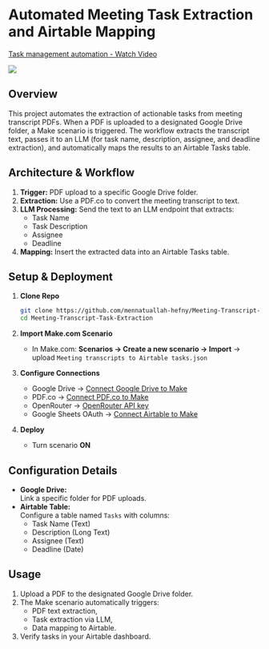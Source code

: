 # Automated Meeting Task Extraction and Airtable Mapping

<div>
    <a href="https://www.loom.com/share/81b7595c9f394b5891c17339f3800f45">
      <p>Task management automation - Watch Video</p>
    </a>
    <a href="https://www.loom.com/share/81b7595c9f394b5891c17339f3800f45">
      <img style="max-width:300px;" src="https://cdn.loom.com/sessions/thumbnails/81b7595c9f394b5891c17339f3800f45-65d4d228d379dcf5-full-play.gif">
    </a>
  </div>

## Overview
This project automates the extraction of actionable tasks from meeting transcript PDFs. When a PDF is uploaded to a designated Google Drive folder, a Make scenario is triggered. The workflow extracts the transcript text, passes it to an LLM (for task name, description, assignee, and deadline extraction), and automatically maps the results to an Airtable Tasks table.

## Architecture & Workflow
1. **Trigger:** PDF upload to a specific Google Drive folder.
2. **Extraction:** Use a PDF.co to convert the meeting transcript to text.
3. **LLM Processing:** Send the text to an LLM endpoint that extracts:
   - Task Name
   - Task Description
   - Assignee
   - Deadline
4. **Mapping:** Insert the extracted data into an Airtable Tasks table.

## Setup & Deployment

1. **Clone Repo**
   ```bash
   git clone https://github.com/mennatuallah-hefny/Meeting-Transcript-Task-Extraction.git
   cd Meeting-Transcript-Task-Extraction
   ```

2. **Import Make.com Scenario**
   - In Make.com: **Scenarios → Create a new scenario → Import** → upload `Meeting transcripts to Airtable tasks.json`

3. **Configure Connections**
   - Google Drive → [Connect Google Drive to Make](https://apps.make.com/google-drive)
   - PDF.co → [Connect PDF.co to Make](https://apps.make.com/pdfco)
   - OpenRouter → [OpenRouter API key](https://openrouter.ai/settings/keys)
   - Google Sheets OAuth → [Connect Airtable to Make](https://apps.make.com/airtable)
    
4. **Deploy**
   - Turn scenario **ON**

## Configuration Details
- **Google Drive:**  
  Link a specific folder for PDF uploads.
- **Airtable Table:**  
  Configure a table named `Tasks` with columns:
  - Task Name (Text)
  - Description (Long Text)
  - Assignee (Text)
  - Deadline (Date)

## Usage
1. Upload a PDF to the designated Google Drive folder.
2. The Make scenario automatically triggers:
   - PDF text extraction,
   - Task extraction via LLM,
   - Data mapping to Airtable.
3. Verify tasks in your Airtable dashboard.



